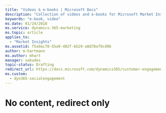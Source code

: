```yaml
---
title: "Videos & e-books | Microsoft Docs"
description: "Collection of videos and e-books for Microsoft Market Insights"
keywords: "e-book, video"
ms.date: 01/24/2018
ms.service: dynamics-365-marketing
ms.topic: article
applies_to:
  - "Market Insights"
ms.assetid: f5a9ac70-55a9-402f-b529-a0d78af9cd96
author: m-hartmann
ms.author: mhart
manager: sakudes
topic-status: Drafting
redirect_url: https://docs.microsoft.com/dynamics365/customer-engagement/social-engagement/help-hub
ms.custom:
  - dyn365-socialengagement
---
```


# No content, redirect only
